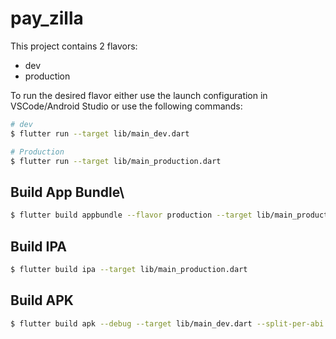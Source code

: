 # pay_zilla

This project contains 2 flavors:

- dev
- production

To run the desired flavor either use the launch configuration in VSCode/Android Studio or use the following commands:

```sh
# dev
$ flutter run --target lib/main_dev.dart

# Production
$ flutter run --target lib/main_production.dart
```

## Build App Bundle\

```sh
$ flutter build appbundle --flavor production --target lib/main_production.dart --release
```

## Build IPA

```sh
$ flutter build ipa --target lib/main_production.dart
```

## Build APK

```sh
$ flutter build apk --debug --target lib/main_dev.dart --split-per-abi --flavor dev
```

